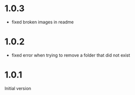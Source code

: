 # 1.0.3

- fixed broken images in readme

# 1.0.2

- fixed error when trying to remove a folder that did not exist

# 1.0.1

Initial version